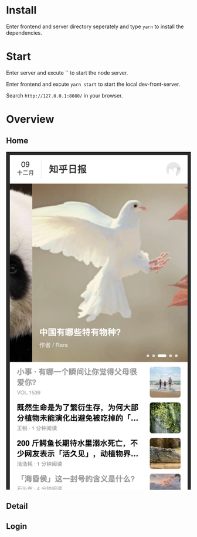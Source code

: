 # Install

Enter frontend and server directory seperately and type `yarn` to install the dependencies.

# Start

Enter server and excute `` to start the node server.

Enter frontend and excute `yarn start` to start the local dev-front-server.

Search `http://127.0.0.1:8080/` in your browser.

# Overview

## Home

![1702123370039](image/README/1702123370039.png)

## Detail

## Login
